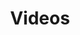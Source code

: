 ---
financial_year: 2017-18
slug: videos
layout: videos
years:
- [2015-16, /2015-16/videos, link]
- [2016-17, /2016-17/videos, link]
- [2017-18, /2017-18/videos, active]
active: videos
title: Videos
nested: false
---